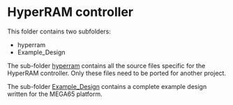 # HyperRAM controller

This folder contains two subfolders:

* hyperram
* Example\_Design

The sub-folder [hyperram](hyperram) contains all the source files specific for
the HyperRAM controller. Only these files need to be ported for another
project.

The sub-folder [Example_Design](Example_Design) contains a complete example design
written for the MEGA65 platform.

